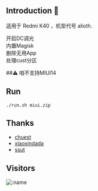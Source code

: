 
## Introduction 👋
适用于 Redmi K40 ，机型代号 alioth.

开启DC调光</br>
内置Magisk</br>
删除无用App</br>
处理cust分区

##⚠
咱不支持MIUI14


## Run
````
./run.sh miui.zip
````

## Thanks

- [chuest](https://github.com/chuest/RomTools)
- [xiaoxindada](https://github.com/xiaoxindada/SGSI-build-tool)
- [ssut](https://github.com/ssut/payload-dumper-go)

## Visitors

![:name](https://count.getloli.com/get/@:name)

